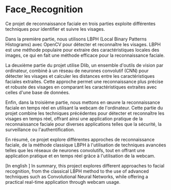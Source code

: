 # Face_Recognition
Ce projet de reconnaissance faciale en trois parties exploite différentes techniques pour identifier et suivre les visages. 

Dans la première partie, nous utilisons LBPH (Local Binary Patterns Histograms) avec OpenCV pour détecter et reconnaître les visages. LBPH est une méthode populaire pour extraire des caractéristiques locales des images, ce qui en fait une méthode efficace pour la reconnaissance faciale. 

La deuxième partie du projet utilise Dlib, un ensemble d'outils de vision par ordinateur, combiné à un réseau de neurones convolutif (CNN) pour détecter les visages et calculer les distances entre les caractéristiques faciales extraites. Cette approche permet une reconnaissance plus précise et robuste des visages en comparant les caractéristiques extraites avec celles d'une base de données. 

Enfin, dans la troisième partie, nous mettons en œuvre la reconnaissance faciale en temps réel en utilisant la webcam de l'ordinateur. Cette partie du projet combine les techniques précédentes pour détecter et reconnaître les visages en temps réel, offrant ainsi une application pratique de la reconnaissance faciale pour diverses applications telles que la sécurité, la surveillance ou l'authentification. 

En résumé, ce projet explore différentes approches de reconnaissance faciale, de la méthode classique LBPH à l'utilisation de techniques avancées telles que les réseaux de neurones convolutifs, tout en offrant une application pratique et en temps réel grâce à l'utilisation de la webcam.

[In english ]
In summary, this project explores different approaches to facial recognition, from the classical LBPH method to the use of advanced techniques such as Convolutional Neural Networks, while offering a practical real-time application through webcam usage.
